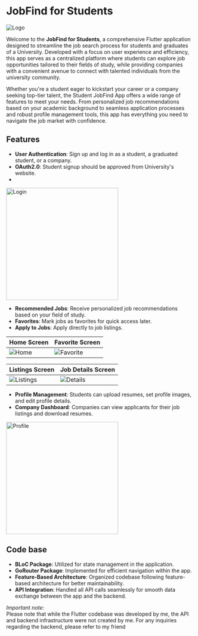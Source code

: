 # JobFind for Students

![Logo](https://github.com/Thanasis-Traitsis/jobfind_for_students/blob/main/assets/images/logo-blue.png2?raw=true)

Welcome to the **JobFind for Students**, a comprehensive Flutter application designed to streamline the job search process for students and graduates of a University. Developed with a focus on user experience and efficiency, this app serves as a centralized platform where students can explore job opportunities tailored to their fields of study, while providing companies with a convenient avenue to connect with talented individuals from the university community.

Whether you're a student eager to kickstart your career or a company seeking top-tier talent, the Student JobFind App offers a wide range of features to meet your needs. From personalized job recommendations based on your academic background to seamless application processes and robust profile management tools, this app has everything you need to navigate the job market with confidence.

## Features

- **User Authentication**: Sign up and log in as a student, a graduated student, or a company.
- **OAuth2.0**: Student signup should be approved from University's website.
- 
<img src="https://github.com/Thanasis-Traitsis/jobfind_for_students/blob/main/assets/images/login.png2?raw=true" alt="Login" width="300" height="auto">

- **Recommended Jobs**: Receive personalized job recommendations based on your field of study.
- **Favorites**: Mark jobs as favorites for quick access later.
- **Apply to Jobs**: Apply directly to job listings.

| Home Screen | Favorite Screen |
| -------- | ------- |
| ![Home](https://github.com/Thanasis-Traitsis/jobfind_for_students/blob/main/assets/images/home.png2?raw=true)| ![Favorite](https://github.com/Thanasis-Traitsis/jobfind_for_students/blob/main/assets/images/favorite.png2?raw=true) | 

| Listings Screen | Job Details Screen |
| ------- | -------- |
| ![Listings](https://github.com/Thanasis-Traitsis/jobfind_for_students/blob/main/assets/images/job_listings.png2?raw=true) | ![Details](https://github.com/Thanasis-Traitsis/jobfind_for_students/blob/main/assets/images/job_details.png2?raw=true) |

- **Profile Management**: Students can upload resumes, set profile images, and edit profile details.
- **Company Dashboard**: Companies can view applicants for their job listings and download resumes.

<img src="https://github.com/Thanasis-Traitsis/jobfind_for_students/blob/main/assets/images/profile.png2?raw=true" alt="Profile" width="300" height="auto">

## Code base

- **BLoC Package**: Utilized for state management in the application.
- **GoRouter Package**: Implemented for efficient navigation within the app.
- **Feature-Based Architecture**: Organized codebase following feature-based architecture for better maintainability.
- **API Integration**: Handled all API calls seamlessly for smooth data exchange between the app and the backend.

*Important note:* <br>
Please note that while the Flutter codebase was developed by me, the API and backend infrastructure were not created by me. For any inquiries regarding the backend, please refer to my friend 
